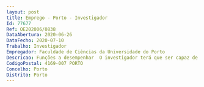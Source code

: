 ```yaml
--- 
layout: post
title: Emprego - Porto - Investigador
Id: 77677
Ref: OE202006/0838
DataAbertura: 2020-06-26
DataFecho: 2020-07-10
Trabalho: Investigador
Empregador: Faculdade de Ciências da Universidade do Porto
Descricao: Funções a desempenhar  O investigador terá que ser capaz de fazer a ponte entre as principais áreas temáticas de Investigação do GreenUPorto dedicando se em especial à Linha Temática 1   Biologia das Plantas, Produção e Pós colheita (www.fc.up.pt greenuporto), que visa fornecer alimentos suficientes e nutritivos à crescente população mundial, protegendo os recursos naturais e enfrentando cenários de mudanças climáticas. O investigador estará envolvido ativamente na  co orientação de estudantes de mestrado e doutoramento, escrita de publicações científicas, elaboração de propostas de projetos para financiamento nacional e internacional competitivo para I & D + i e integrará consórcios relevantes. Além disso, o investigador também deverá promover um vínculo estreito com as partes interessadas relevantes na sua área de trabalho. Eventualmente, o investigador poderá também vir a colaborar em unidades curriculares de Cursos de 2º Ciclo, relacionadas com a sua experiência científica e para as quais sua contribuição no ensino possa ser considerada um valor acrescentado.
CodigoPostal: 4169-007 PORTO
Concelho: Porto
Distrito: Porto
--- 
```

